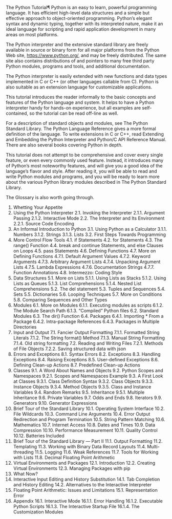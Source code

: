 The Python Tutorial¶
Python is an easy to learn, powerful programming language. It has efficient high-level data structures and a simple but effective approach to object-oriented programming. Python’s elegant syntax and dynamic typing, together with its interpreted nature, make it an ideal language for scripting and rapid application development in many areas on most platforms.

The Python interpreter and the extensive standard library are freely available in source or binary form for all major platforms from the Python Web site, https://www.python.org/, and may be freely distributed. The same site also contains distributions of and pointers to many free third party Python modules, programs and tools, and additional documentation.

The Python interpreter is easily extended with new functions and data types implemented in C or C++ (or other languages callable from C). Python is also suitable as an extension language for customizable applications.

This tutorial introduces the reader informally to the basic concepts and features of the Python language and system. It helps to have a Python interpreter handy for hands-on experience, but all examples are self-contained, so the tutorial can be read off-line as well.

For a description of standard objects and modules, see The Python Standard Library. The Python Language Reference gives a more formal definition of the language. To write extensions in C or C++, read Extending and Embedding the Python Interpreter and Python/C API Reference Manual. There are also several books covering Python in depth.

This tutorial does not attempt to be comprehensive and cover every single feature, or even every commonly used feature. Instead, it introduces many of Python’s most noteworthy features, and will give you a good idea of the language’s flavor and style. After reading it, you will be able to read and write Python modules and programs, and you will be ready to learn more about the various Python library modules described in The Python Standard Library.

The Glossary is also worth going through.

1. Whetting Your Appetite
2. Using the Python Interpreter
2.1. Invoking the Interpreter
2.1.1. Argument Passing
2.1.2. Interactive Mode
2.2. The Interpreter and Its Environment
2.2.1. Source Code Encoding
3. An Informal Introduction to Python
3.1. Using Python as a Calculator
3.1.1. Numbers
3.1.2. Strings
3.1.3. Lists
3.2. First Steps Towards Programming
4. More Control Flow Tools
4.1. if Statements
4.2. for Statements
4.3. The range() Function
4.4. break and continue Statements, and else Clauses on Loops
4.5. pass Statements
4.6. Defining Functions
4.7. More on Defining Functions
4.7.1. Default Argument Values
4.7.2. Keyword Arguments
4.7.3. Arbitrary Argument Lists
4.7.4. Unpacking Argument Lists
4.7.5. Lambda Expressions
4.7.6. Documentation Strings
4.7.7. Function Annotations
4.8. Intermezzo: Coding Style
5. Data Structures
5.1. More on Lists
5.1.1. Using Lists as Stacks
5.1.2. Using Lists as Queues
5.1.3. List Comprehensions
5.1.4. Nested List Comprehensions
5.2. The del statement
5.3. Tuples and Sequences
5.4. Sets
5.5. Dictionaries
5.6. Looping Techniques
5.7. More on Conditions
5.8. Comparing Sequences and Other Types
6. Modules
6.1. More on Modules
6.1.1. Executing modules as scripts
6.1.2. The Module Search Path
6.1.3. “Compiled” Python files
6.2. Standard Modules
6.3. The dir() Function
6.4. Packages
6.4.1. Importing * From a Package
6.4.2. Intra-package References
6.4.3. Packages in Multiple Directories
7. Input and Output
7.1. Fancier Output Formatting
7.1.1. Formatted String Literals
7.1.2. The String format() Method
7.1.3. Manual String Formatting
7.1.4. Old string formatting
7.2. Reading and Writing Files
7.2.1. Methods of File Objects
7.2.2. Saving structured data with json
8. Errors and Exceptions
8.1. Syntax Errors
8.2. Exceptions
8.3. Handling Exceptions
8.4. Raising Exceptions
8.5. User-defined Exceptions
8.6. Defining Clean-up Actions
8.7. Predefined Clean-up Actions
9. Classes
9.1. A Word About Names and Objects
9.2. Python Scopes and Namespaces
9.2.1. Scopes and Namespaces Example
9.3. A First Look at Classes
9.3.1. Class Definition Syntax
9.3.2. Class Objects
9.3.3. Instance Objects
9.3.4. Method Objects
9.3.5. Class and Instance Variables
9.4. Random Remarks
9.5. Inheritance
9.5.1. Multiple Inheritance
9.6. Private Variables
9.7. Odds and Ends
9.8. Iterators
9.9. Generators
9.10. Generator Expressions
10. Brief Tour of the Standard Library
10.1. Operating System Interface
10.2. File Wildcards
10.3. Command Line Arguments
10.4. Error Output Redirection and Program Termination
10.5. String Pattern Matching
10.6. Mathematics
10.7. Internet Access
10.8. Dates and Times
10.9. Data Compression
10.10. Performance Measurement
10.11. Quality Control
10.12. Batteries Included
11. Brief Tour of the Standard Library — Part II
11.1. Output Formatting
11.2. Templating
11.3. Working with Binary Data Record Layouts
11.4. Multi-threading
11.5. Logging
11.6. Weak References
11.7. Tools for Working with Lists
11.8. Decimal Floating Point Arithmetic
12. Virtual Environments and Packages
12.1. Introduction
12.2. Creating Virtual Environments
12.3. Managing Packages with pip
13. What Now?
14. Interactive Input Editing and History Substitution
14.1. Tab Completion and History Editing
14.2. Alternatives to the Interactive Interpreter
15. Floating Point Arithmetic: Issues and Limitations
15.1. Representation Error
16. Appendix
16.1. Interactive Mode
16.1.1. Error Handling
16.1.2. Executable Python Scripts
16.1.3. The Interactive Startup File
16.1.4. The Customization Modules
